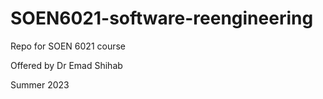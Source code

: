 # SOEN6021-software-reengineering
Repo for SOEN 6021 course

Offered by Dr Emad Shihab

Summer 2023
